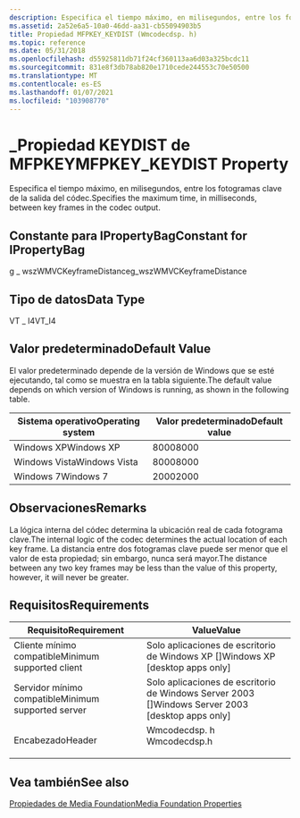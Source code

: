 ```yaml
---
description: Especifica el tiempo máximo, en milisegundos, entre los fotogramas clave de la salida del códec.
ms.assetid: 2a52e6a5-10a0-46dd-aa31-cb55094903b5
title: Propiedad MFPKEY_KEYDIST (Wmcodecdsp. h)
ms.topic: reference
ms.date: 05/31/2018
ms.openlocfilehash: d55925811db71f24cf360113aa6d03a325bcdc11
ms.sourcegitcommit: 831e8f3db78ab820e1710cede244553c70e50500
ms.translationtype: MT
ms.contentlocale: es-ES
ms.lasthandoff: 01/07/2021
ms.locfileid: "103908770"
---
```

# <a name="mfpkey_keydist-property"></a><span data-ttu-id="72110-103">\_Propiedad KEYDIST de MFPKEY</span><span class="sxs-lookup"><span data-stu-id="72110-103">MFPKEY\_KEYDIST Property</span></span>

<span data-ttu-id="72110-104">Especifica el tiempo máximo, en milisegundos, entre los fotogramas clave de la salida del códec.</span><span class="sxs-lookup"><span data-stu-id="72110-104">Specifies the maximum time, in milliseconds, between key frames in the codec output.</span></span>

## <a name="constant-for-ipropertybag"></a><span data-ttu-id="72110-105">Constante para IPropertyBag</span><span class="sxs-lookup"><span data-stu-id="72110-105">Constant for IPropertyBag</span></span>

<span data-ttu-id="72110-106">g \_ wszWMVCKeyframeDistance</span><span class="sxs-lookup"><span data-stu-id="72110-106">g\_wszWMVCKeyframeDistance</span></span>

## <a name="data-type"></a><span data-ttu-id="72110-107">Tipo de datos</span><span class="sxs-lookup"><span data-stu-id="72110-107">Data Type</span></span>

<span data-ttu-id="72110-108">VT \_ I4</span><span class="sxs-lookup"><span data-stu-id="72110-108">VT\_I4</span></span>

## <a name="default-value"></a><span data-ttu-id="72110-109">Valor predeterminado</span><span class="sxs-lookup"><span data-stu-id="72110-109">Default Value</span></span>

<span data-ttu-id="72110-110">El valor predeterminado depende de la versión de Windows que se esté ejecutando, tal como se muestra en la tabla siguiente.</span><span class="sxs-lookup"><span data-stu-id="72110-110">The default value depends on which version of Windows is running, as shown in the following table.</span></span>



| <span data-ttu-id="72110-111">Sistema operativo</span><span class="sxs-lookup"><span data-stu-id="72110-111">Operating system</span></span> | <span data-ttu-id="72110-112">Valor predeterminado</span><span class="sxs-lookup"><span data-stu-id="72110-112">Default value</span></span> |
|------------------|---------------|
| <span data-ttu-id="72110-113">Windows XP</span><span class="sxs-lookup"><span data-stu-id="72110-113">Windows XP</span></span>       | <span data-ttu-id="72110-114">8000</span><span class="sxs-lookup"><span data-stu-id="72110-114">8000</span></span>          |
| <span data-ttu-id="72110-115">Windows Vista</span><span class="sxs-lookup"><span data-stu-id="72110-115">Windows Vista</span></span>    | <span data-ttu-id="72110-116">8000</span><span class="sxs-lookup"><span data-stu-id="72110-116">8000</span></span>          |
| <span data-ttu-id="72110-117">Windows 7</span><span class="sxs-lookup"><span data-stu-id="72110-117">Windows 7</span></span>        | <span data-ttu-id="72110-118">2000</span><span class="sxs-lookup"><span data-stu-id="72110-118">2000</span></span>          |



 

## <a name="remarks"></a><span data-ttu-id="72110-119">Observaciones</span><span class="sxs-lookup"><span data-stu-id="72110-119">Remarks</span></span>

<span data-ttu-id="72110-120">La lógica interna del códec determina la ubicación real de cada fotograma clave.</span><span class="sxs-lookup"><span data-stu-id="72110-120">The internal logic of the codec determines the actual location of each key frame.</span></span> <span data-ttu-id="72110-121">La distancia entre dos fotogramas clave puede ser menor que el valor de esta propiedad; sin embargo, nunca será mayor.</span><span class="sxs-lookup"><span data-stu-id="72110-121">The distance between any two key frames may be less than the value of this property, however, it will never be greater.</span></span>

## <a name="requirements"></a><span data-ttu-id="72110-122">Requisitos</span><span class="sxs-lookup"><span data-stu-id="72110-122">Requirements</span></span>



| <span data-ttu-id="72110-123">Requisito</span><span class="sxs-lookup"><span data-stu-id="72110-123">Requirement</span></span> | <span data-ttu-id="72110-124">Value</span><span class="sxs-lookup"><span data-stu-id="72110-124">Value</span></span> |
|-------------------------------------|-----------------------------------------------------------------------------------------|
| <span data-ttu-id="72110-125">Cliente mínimo compatible</span><span class="sxs-lookup"><span data-stu-id="72110-125">Minimum supported client</span></span><br/> | <span data-ttu-id="72110-126">Solo aplicaciones de escritorio de Windows XP \[\]</span><span class="sxs-lookup"><span data-stu-id="72110-126">Windows XP \[desktop apps only\]</span></span><br/>                                             |
| <span data-ttu-id="72110-127">Servidor mínimo compatible</span><span class="sxs-lookup"><span data-stu-id="72110-127">Minimum supported server</span></span><br/> | <span data-ttu-id="72110-128">Solo aplicaciones de escritorio de Windows Server 2003 \[\]</span><span class="sxs-lookup"><span data-stu-id="72110-128">Windows Server 2003 \[desktop apps only\]</span></span><br/>                                    |
| <span data-ttu-id="72110-129">Encabezado</span><span class="sxs-lookup"><span data-stu-id="72110-129">Header</span></span><br/>                   | <dl> <span data-ttu-id="72110-130"><dt>Wmcodecdsp. h</dt></span><span class="sxs-lookup"><span data-stu-id="72110-130"><dt>Wmcodecdsp.h</dt></span></span> </dl> |



## <a name="see-also"></a><span data-ttu-id="72110-131">Vea también</span><span class="sxs-lookup"><span data-stu-id="72110-131">See also</span></span>

<dl> <dt>

[<span data-ttu-id="72110-132">Propiedades de Media Foundation</span><span class="sxs-lookup"><span data-stu-id="72110-132">Media Foundation Properties</span></span>](media-foundation-properties.md)
</dt> </dl>

 

 




